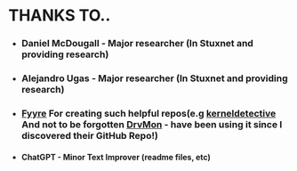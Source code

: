 # THANKS TO..
- ### Daniel McDougall  - Major researcher (In Stuxnet and providing research)
- ###  Alejandro Ugas - Major researcher (In Stuxnet and providing research)
- ### [Fyyre](https://github.com/Fyyre) For creating such helpful repos(e.g [kerneldetective](https://github.com/Fyyre/kerneldetective) And **not to be forgotten** [DrvMon](https://github.com/Fyyre/DrvMon) - have been using it since I discovered their GitHub Repo!)

- #### ChatGPT - Minor Text Improver (readme files, etc)
